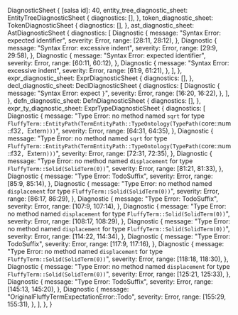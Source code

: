 DiagnosticSheet {
    [salsa id]: 40,
    entity_tree_diagnostic_sheet: EntityTreeDiagnosticSheet {
        diagnostics: [],
    },
    token_diagnostic_sheet: TokenDiagnosticSheet {
        diagnostics: [],
    },
    ast_diagnostic_sheet: AstDiagnosticSheet {
        diagnostics: [
            Diagnostic {
                message: "Syntax Error: expected identifier",
                severity: Error,
                range: [28:11, 28:12),
            },
            Diagnostic {
                message: "Syntax Error: excessive indent",
                severity: Error,
                range: [29:9, 29:58),
            },
            Diagnostic {
                message: "Syntax Error: expected identifier",
                severity: Error,
                range: [60:11, 60:12),
            },
            Diagnostic {
                message: "Syntax Error: excessive indent",
                severity: Error,
                range: [61:9, 61:21),
            },
        ],
    },
    expr_diagnostic_sheet: ExprDiagnosticSheet {
        diagnostics: [],
    },
    decl_diagnostic_sheet: DeclDiagnosticSheet {
        diagnostics: [
            Diagnostic {
                message: "Syntax Error: expect `}`",
                severity: Error,
                range: [16:20, 16:22),
            },
        ],
    },
    defn_diagnostic_sheet: DefnDiagnosticSheet {
        diagnostics: [],
    },
    expr_ty_diagnostic_sheet: ExprTypeDiagnosticSheet {
        diagnostics: [
            Diagnostic {
                message: "Type Error: no method named `sqrt` for type `FluffyTerm::EntityPath(TermEntityPath::TypeOntology(TypePath(`core::num::f32`, `Extern`)))`",
                severity: Error,
                range: [64:31, 64:35),
            },
            Diagnostic {
                message: "Type Error: no method named `sqrt` for type `FluffyTerm::EntityPath(TermEntityPath::TypeOntology(TypePath(`core::num::f32`, `Extern`)))`",
                severity: Error,
                range: [72:31, 72:35),
            },
            Diagnostic {
                message: "Type Error: no method named `displacement` for type `FluffyTerm::Solid(SolidTerm(0))`",
                severity: Error,
                range: [81:21, 81:33),
            },
            Diagnostic {
                message: "Type Error: TodoSuffix",
                severity: Error,
                range: [85:9, 85:14),
            },
            Diagnostic {
                message: "Type Error: no method named `displacement` for type `FluffyTerm::Solid(SolidTerm(0))`",
                severity: Error,
                range: [86:17, 86:29),
            },
            Diagnostic {
                message: "Type Error: TodoSuffix",
                severity: Error,
                range: [107:9, 107:14),
            },
            Diagnostic {
                message: "Type Error: no method named `displacement` for type `FluffyTerm::Solid(SolidTerm(0))`",
                severity: Error,
                range: [108:17, 108:29),
            },
            Diagnostic {
                message: "Type Error: no method named `displacement` for type `FluffyTerm::Solid(SolidTerm(0))`",
                severity: Error,
                range: [114:22, 114:34),
            },
            Diagnostic {
                message: "Type Error: TodoSuffix",
                severity: Error,
                range: [117:9, 117:16),
            },
            Diagnostic {
                message: "Type Error: no method named `displacement` for type `FluffyTerm::Solid(SolidTerm(0))`",
                severity: Error,
                range: [118:18, 118:30),
            },
            Diagnostic {
                message: "Type Error: no method named `displacement` for type `FluffyTerm::Solid(SolidTerm(0))`",
                severity: Error,
                range: [125:21, 125:33),
            },
            Diagnostic {
                message: "Type Error: TodoSuffix",
                severity: Error,
                range: [145:13, 145:20),
            },
            Diagnostic {
                message: "OriginalFluffyTermExpectationError::Todo",
                severity: Error,
                range: [155:29, 155:31),
            },
        ],
    },
}